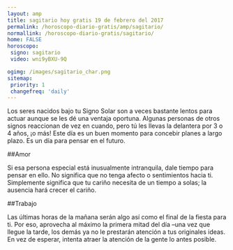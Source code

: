 ```yaml
---
layout: amp
title: sagitario hoy gratis 19 de febrero del 2017 
permalink: /horoscopo-diario-gratis/amp/sagitario/
normallink: /horoscopo-diario-gratis/sagitario/
home: FALSE
horoscopo:
 signo: sagitario
 video: wni9yBXU-9Q

ogimg: /images/sagitario_char.png
sitemap:
 priority: 1
 changefreq: 'daily'
---
```



Los seres nacidos bajo tu Signo Solar son a veces bastante lentos para actuar aunque se les dé una ventaja oportuna.  Algunas personas de otros signos reaccionan de vez en cuando, pero tú les llevas la delantera por 3 o 4 años, ¡o más! Este día es un buen momento para concebir planes a largo plazo. Es un día para pensar en el futuro.

##Amor

Si esa persona especial está inusualmente intranquila, dale tiempo para pensar en ello. No significa que no tenga afecto o sentimientos hacia ti. Simplemente significa que tu cariño necesita de un tiempo a solas; la ausencia hará crecer el cariño.

##Trabajo

Las últimas horas de la mañana serán algo así como el final de la fiesta para ti. Por eso, aprovecha al máximo la primera mitad del día –una vez que llegue la tarde, los demás ya no le prestarán atención a tus originales ideas. En vez de esperar, intenta atraer la atención de la gente lo antes posible.